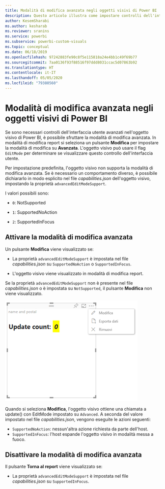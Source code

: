 ```yaml
---
title: Modalità di modifica avanzata negli oggetti visivi di Power BI
description: Questo articolo illustra come impostare controlli dell'interfaccia utente avanzati negli oggetti visivi di Power BI.
author: KesemSharabi
ms.author: kesharab
ms.reviewer: sranins
ms.service: powerbi
ms.subservice: powerbi-custom-visuals
ms.topic: conceptual
ms.date: 06/18/2019
ms.openlocfilehash: 97242883fe90c8f5e115818a24e4bb1c49f69b77
ms.sourcegitcommit: 7aa0136f93f88516f97ddd8031ccac5d07863b92
ms.translationtype: HT
ms.contentlocale: it-IT
ms.lasthandoff: 05/05/2020
ms.locfileid: "79380560"
---
```

# <a name="advanced-edit-mode-in-power-bi-visuals"></a>Modalità di modifica avanzata negli oggetti visivi di Power BI

Se sono necessari controlli dell'interfaccia utente avanzati nell'oggetto visivo di Power BI, è possibile sfruttare la modalità di modifica avanzata. In modalità di modifica report si seleziona un pulsante **Modifica** per impostare la modalità di modifica su **Avanzata**. L'oggetto visivo può usare il flag `EditMode` per determinare se visualizzare questo controllo dell'interfaccia utente.

Per impostazione predefinita, l'oggetto visivo non supporta la modalità di modifica avanzata. Se è necessario un comportamento diverso, è possibile dichiararlo in modo esplicito nel file *capabilities.json* dell'oggetto visivo, impostando la proprietà `advancedEditModeSupport`.

I valori possibili sono:

- `0`: NotSupported

- `1`: SupportedNoAction

- `2`: SupportedInFocus

## <a name="enter-advanced-edit-mode"></a>Attivare la modalità di modifica avanzata

Un pulsante **Modifica** viene visualizzato se:

* La proprietà `advancedEditModeSupport` è impostata nel file *capabilities.json* su `SupportedNoAction` o `SupportedInFocus`.

* L'oggetto visivo viene visualizzato in modalità di modifica report.

Se la proprietà `advancedEditModeSupport` non è presente nel file *capabilities.json* o è impostata su `NotSupported`, il pulsante **Modifica** non viene visualizzato.

![Attivare la modalità di modifica](media/advanced-edit-mode/edit-mode.png)

Quando si seleziona **Modifica**, l'oggetto visivo ottiene una chiamata a update() con EditMode impostato su `Advanced`. A seconda del valore impostato nel file *capabilities.json*, vengono eseguite le azioni seguenti:

* `SupportedNoAction`: nessun'altra azione richiesta da parte dell'host.
* `SupportedInFocus`: l'host espande l'oggetto visivo in modalità messa a fuoco.

## <a name="exit-advanced-edit-mode"></a>Disattivare la modalità di modifica avanzata

Il pulsante **Torna al report** viene visualizzato se:

* La proprietà `advancedEditModeSupport` è impostata nel file *capabilities.json* su `SupportedInFocus`.
